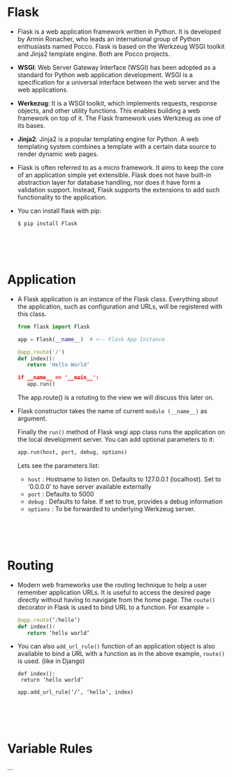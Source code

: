 # Flask

- Flask is a web application framework written in Python. It is developed by Armin Ronacher, who leads an international group of Python enthusiasts named Pocco. Flask is based on the Werkzeug WSGI toolkit and Jinja2 template engine. Both are Pocco projects.

- **WSGI**: Web Server Gateway Interface (WSGI) has been adopted as a standard for Python web application development. WSGI is a specification for a universal interface between the web server and the web applications.

- **Werkezug**: It is a WSGI toolkit, which implements requests, response objects, and other utility functions. This enables building a web framework on top of it. The Flask framework uses Werkzeug as one of its bases.

- **Jinja2**: Jinja2 is a popular templating engine for Python. A web templating system combines a template with a certain data source to render dynamic web pages.

- Flask is often referred to as a micro framework. It aims to keep the core of an application simple yet extensible. Flask does not have built-in abstraction layer for database handling, nor does it have form a validation support. Instead, Flask supports the extensions to add such functionality to the application.

- You can install flask with pip:
  ```
  $ pip install Flask
  ```
  
<br>
<br>
<br>

# Application

- A Flask application is an instance of the Flask class. Everything about the application, such as configuration and URLs, will be registered with this class.
  ```python
  from flask import Flask
  
  app = Flask(__name__)  # <-- Flask App Instance

  @app.route('/')
  def index():
     return 'Hello World’

  if __name__ == '__main__':
     app.run()
  ```
  The app.route() is a rotuting to the view we will discuss this later on.
  
- Flask constructor takes the name of current `module (__name__)` as argument.

  Finally the `run()` method of Flask wsgi app class runs the application on the local development server. You can add optional parameters to it:
  ```python
  app.run(host, port, debug, options)
  ```
  
  Lets see the parameters list:
  - `host` : Hostname to listen on. Defaults to 127.0.0.1 (localhost). Set to ‘0.0.0.0’ to have server available externally
  - `port` : Defaults to 5000
  - `debug` : Defaults to false. If set to true, provides a debug information
  - `options` : To be forwarded to underlying Werkzeug server.
  
<br>
<br>
<br>

# Routing

- Modern web frameworks use the routing technique to help a user remember application URLs. It is useful to access the desired page directly without having to navigate from the home page. The `route()` decorator in Flask is used to bind URL to a function. For example −
  ```python
  @app.route(‘/hello’)
  def index():
     return ‘hello world’
  ```
  
- You can also `add_url_rule()` function of an application object is also available to bind a URL with a function as in the above example, `route()` is used. (like in Django)
  ```
  def index():
   return ‘hello world’
  
  app.add_url_rule(‘/’, ‘hello’, index)
  ```

<Br>
<br>
<br>
  
 # Variable Rules
  
  ...




